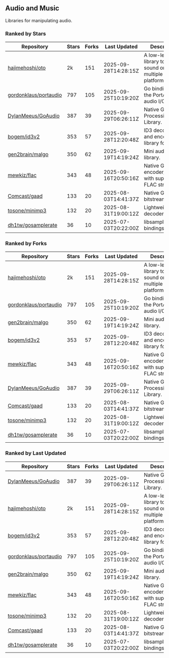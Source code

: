 ## Audio and Music

Libraries for manipulating audio.

### Ranked by Stars

| Repository | Stars | Forks | Last Updated | Description | 
|------------|-------|-------|--------------|-------------|
| [hajimehoshi/oto](https://github.com/hajimehoshi/oto) | 2k | 151 | 2025-09-28T14:28:15Z |  A low-level library to play sound on multiple platforms. |
| [gordonklaus/portaudio](https://github.com/gordonklaus/portaudio) | 797 | 105 | 2025-09-25T10:19:20Z |  Go bindings for the PortAudio audio I/O library. |
| [DylanMeeus/GoAudio](https://github.com/DylanMeeus/GoAudio) | 387 | 39 | 2025-09-29T06:26:11Z |  Native Go Audio Processing Library. |
| [bogem/id3v2](https://github.com/bogem/id3v2) | 353 | 57 | 2025-09-28T12:20:48Z |  ID3 decoding and encoding library for Go. |
| [gen2brain/malgo](https://github.com/gen2brain/malgo) | 350 | 62 | 2025-09-19T14:19:24Z |  Mini audio library. |
| [mewkiz/flac](https://github.com/mewkiz/flac) | 343 | 48 | 2025-09-16T20:50:16Z |  Native Go FLAC encoder/decoder with support for FLAC streams. |
| [Comcast/gaad](https://github.com/Comcast/gaad) | 133 | 20 | 2025-08-03T14:41:37Z |  Native Go AAC bitstream parser. |
| [tosone/minimp3](https://github.com/tosone/minimp3) | 132 | 20 | 2025-08-31T19:00:12Z |  Lightweight MP3 decoder library. |
| [dh1tw/gosamplerate](https://github.com/dh1tw/gosamplerate) | 36 | 10 | 2025-07-03T20:22:00Z |  libsamplerate bindings for go. |

### Ranked by Forks

| Repository | Stars | Forks | Last Updated | Description | 
|------------|-------|-------|--------------|-------------|
| [hajimehoshi/oto](https://github.com/hajimehoshi/oto) | 2k | 151 | 2025-09-28T14:28:15Z |  A low-level library to play sound on multiple platforms. |
| [gordonklaus/portaudio](https://github.com/gordonklaus/portaudio) | 797 | 105 | 2025-09-25T10:19:20Z |  Go bindings for the PortAudio audio I/O library. |
| [gen2brain/malgo](https://github.com/gen2brain/malgo) | 350 | 62 | 2025-09-19T14:19:24Z |  Mini audio library. |
| [bogem/id3v2](https://github.com/bogem/id3v2) | 353 | 57 | 2025-09-28T12:20:48Z |  ID3 decoding and encoding library for Go. |
| [mewkiz/flac](https://github.com/mewkiz/flac) | 343 | 48 | 2025-09-16T20:50:16Z |  Native Go FLAC encoder/decoder with support for FLAC streams. |
| [DylanMeeus/GoAudio](https://github.com/DylanMeeus/GoAudio) | 387 | 39 | 2025-09-29T06:26:11Z |  Native Go Audio Processing Library. |
| [Comcast/gaad](https://github.com/Comcast/gaad) | 133 | 20 | 2025-08-03T14:41:37Z |  Native Go AAC bitstream parser. |
| [tosone/minimp3](https://github.com/tosone/minimp3) | 132 | 20 | 2025-08-31T19:00:12Z |  Lightweight MP3 decoder library. |
| [dh1tw/gosamplerate](https://github.com/dh1tw/gosamplerate) | 36 | 10 | 2025-07-03T20:22:00Z |  libsamplerate bindings for go. |

### Ranked by Last Updated

| Repository | Stars | Forks | Last Updated | Description | 
|------------|-------|-------|--------------|-------------|
| [DylanMeeus/GoAudio](https://github.com/DylanMeeus/GoAudio) | 387 | 39 | 2025-09-29T06:26:11Z |  Native Go Audio Processing Library. |
| [hajimehoshi/oto](https://github.com/hajimehoshi/oto) | 2k | 151 | 2025-09-28T14:28:15Z |  A low-level library to play sound on multiple platforms. |
| [bogem/id3v2](https://github.com/bogem/id3v2) | 353 | 57 | 2025-09-28T12:20:48Z |  ID3 decoding and encoding library for Go. |
| [gordonklaus/portaudio](https://github.com/gordonklaus/portaudio) | 797 | 105 | 2025-09-25T10:19:20Z |  Go bindings for the PortAudio audio I/O library. |
| [gen2brain/malgo](https://github.com/gen2brain/malgo) | 350 | 62 | 2025-09-19T14:19:24Z |  Mini audio library. |
| [mewkiz/flac](https://github.com/mewkiz/flac) | 343 | 48 | 2025-09-16T20:50:16Z |  Native Go FLAC encoder/decoder with support for FLAC streams. |
| [tosone/minimp3](https://github.com/tosone/minimp3) | 132 | 20 | 2025-08-31T19:00:12Z |  Lightweight MP3 decoder library. |
| [Comcast/gaad](https://github.com/Comcast/gaad) | 133 | 20 | 2025-08-03T14:41:37Z |  Native Go AAC bitstream parser. |
| [dh1tw/gosamplerate](https://github.com/dh1tw/gosamplerate) | 36 | 10 | 2025-07-03T20:22:00Z |  libsamplerate bindings for go. |

